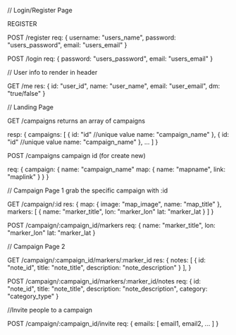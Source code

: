 // Login/Register Page


REGISTER


POST /register
req: {
  username: "users_name",
  password: "users_password",
  email: "users_email"
}

POST /login
req: {
  password: "users_password",
  email: "users_email"
}


// User info to render in header


GET /me
res: {
  id: "user_id",
  name: "user_name",
  email: "user_email",
  dm: "true/false"
}


// Landing Page


GET /campaigns
returns an array of campaigns


resp: {
  campaigns: [
      {
        id: "id" //unique value
        name: "campaign_name"
      },
      {
        id: "id" //unique value
        name: "campaign_name"
      },
      ...
    ]
}


POST /campaigns
campaign id (for create new)

req: {
  campaign: {
    name: "campaign_name"
    map: {
       name: "mapname",
       link: "maplink"
    }
  }
}


// Campaign Page 1
grab the specific campaign with :id


GET /campaign/:id 
res: {
  map: {
    image: "map_image",
    name: "map_title"
  },
  markers: [
    {
      name: "marker_title",
      lon: "marker_lon"
      lat: "marker_lat
    }
  ]
}


POST /campaign/:campaign_id/markers
req: {
  name: "marker_title",
  lon: "marker_lon"
  lat: "marker_lat
}

// Campaign Page 2

GET /campaign/:campaign_id/markers/:marker_id
res: {
  notes: [
    {
      id: "note_id",
      title: "note_title",
      description: "note_description"
    }
  ],
} 

POST /campaign/:campaign_id/markers/:marker_id/notes
req: {
  id: "note_id",
  title: "note_title",
  description: "note_description",
  category: "category_type"
}

//Invite people to a campaign

POST /campaign/:campaign_id/invite
  req: {
    emails: [
      email1,
      email2,
      ...
    ]
  }
